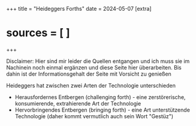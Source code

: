 +++
title = "Heideggers Forths"
date = 2024-05-07
[extra]
# sources = [ ]
+++

Disclaimer: Hier sind mir leider die Quellen entgangen und ich muss sie im Nachinein noch einmal ergänzen und diese Seite hier überarbeiten. Bis dahin ist der Informationsgehalt der Seite mit Vorsicht zu genießen

Heideggers hat zwischen zwei Arten der Technologie unterschieden

- Herausfordernes Entbergen (challenging forth) - eine zerstörerische, konsumierende, extrahierende Art der Technologie
- Hervorbringendes Entbergen (bringing forth) - eine Art unterstützende Technologie (daher kommt vermutlich auch sein Wort "Gestüz")

